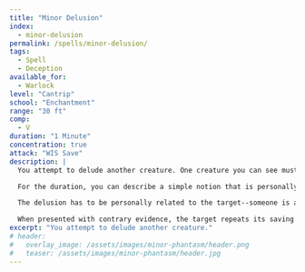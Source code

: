 ```yaml
---
title: "Minor Delusion"
index:
  - minor-delusion
permalink: /spells/minor-delusion/
tags:
  - Spell
  - Deception
available_for:
  - Warlock
level: "Cantrip"
school: "Enchantment"
range: "30 ft"
comp:
  - V
duration: "1 Minute"
concentration: true
attack: "WIS Save"
description: |
  You attempt to delude another creature. One creature you can see must make a Wisdom saving throw. If you are fighting the creature, it has advantage on the saving throw. On a failed save, the target will entertain the possibility of one notion you suggest. If it takes damage or is targeted by another spell, this spell ends and the target dismisses what you say.

  For the duration, you can describe a simple notion that is personally related to the target. It has to be realistically plausible. You must speak to the target and it must be able to understand your language for the notion to take root. Its mind fills in any gaps in the details of your description. If the spell ends before you have finished describing this notion, the target is not deluded. Otherwise, the delusion takes hold when the spell ends.

  The delusion has to be personally related to the target--someone is attempting to poison it, its friend is secretly planning to sabotage it, its partner is being unfaithful, etc. The delusion doesn't necessarily affect how the target behaves, but it's fiercely convinced of that it's true.

  When presented with contrary evidence, the target repeats its saving throw. On success, the delusion ends. A remove curse or greater restoration spell cast on the target also ends the delusion. Although, the target may not necessarily remember the source of it.
excerpt: "You attempt to delude another creature."
# header:
#   overlay_image: /assets/images/minor-phantasm/header.png
#   teaser: /assets/images/minor-phantasm/header.jpg
---
```

